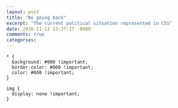 ```yaml
---
layout: post
title: "No going back"
excerpt: "The current political situation represented in CSS"
date: 2016-11-12 13:27:17 -0600
comments: true
categories: 
---
```


    * {
      background: #000 !important;
      border-color: #000 !important;
      color: #000 !important;
    }

    img {
      display: none !important;
    }